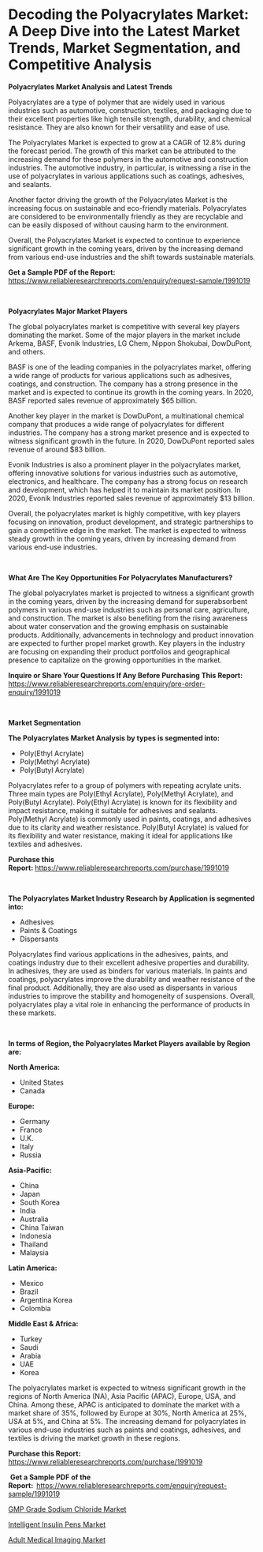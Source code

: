 <p><h1>Decoding the Polyacrylates Market: A Deep Dive into the Latest Market Trends, Market Segmentation, and Competitive Analysis</h1></p><p><strong>Polyacrylates Market Analysis and Latest Trends</strong></p>
<p><p>Polyacrylates are a type of polymer that are widely used in various industries such as automotive, construction, textiles, and packaging due to their excellent properties like high tensile strength, durability, and chemical resistance. They are also known for their versatility and ease of use.</p><p>The Polyacrylates Market is expected to grow at a CAGR of 12.8% during the forecast period. The growth of this market can be attributed to the increasing demand for these polymers in the automotive and construction industries. The automotive industry, in particular, is witnessing a rise in the use of polyacrylates in various applications such as coatings, adhesives, and sealants.</p><p>Another factor driving the growth of the Polyacrylates Market is the increasing focus on sustainable and eco-friendly materials. Polyacrylates are considered to be environmentally friendly as they are recyclable and can be easily disposed of without causing harm to the environment.</p><p>Overall, the Polyacrylates Market is expected to continue to experience significant growth in the coming years, driven by the increasing demand from various end-use industries and the shift towards sustainable materials.</p></p>
<p><strong>Get a Sample PDF of the Report:&nbsp;</strong> <a href="https://www.reliableresearchreports.com/enquiry/request-sample/1991019">https://www.reliableresearchreports.com/enquiry/request-sample/1991019</a></p>
<p>&nbsp;</p>
<p><strong>Polyacrylates Major Market Players</strong></p>
<p><p>The global polyacrylates market is competitive with several key players dominating the market. Some of the major players in the market include Arkema, BASF, Evonik Industries, LG Chem, Nippon Shokubai, DowDuPont, and others.</p><p>BASF is one of the leading companies in the polyacrylates market, offering a wide range of products for various applications such as adhesives, coatings, and construction. The company has a strong presence in the market and is expected to continue its growth in the coming years. In 2020, BASF reported sales revenue of approximately $65 billion.</p><p>Another key player in the market is DowDuPont, a multinational chemical company that produces a wide range of polyacrylates for different industries. The company has a strong market presence and is expected to witness significant growth in the future. In 2020, DowDuPont reported sales revenue of around $83 billion.</p><p>Evonik Industries is also a prominent player in the polyacrylates market, offering innovative solutions for various industries such as automotive, electronics, and healthcare. The company has a strong focus on research and development, which has helped it to maintain its market position. In 2020, Evonik Industries reported sales revenue of approximately $13 billion.</p><p>Overall, the polyacrylates market is highly competitive, with key players focusing on innovation, product development, and strategic partnerships to gain a competitive edge in the market. The market is expected to witness steady growth in the coming years, driven by increasing demand from various end-use industries.</p></p>
<p>&nbsp;</p>
<p><strong>What Are The Key Opportunities For Polyacrylates Manufacturers?</strong></p>
<p><p>The global polyacrylates market is projected to witness a significant growth in the coming years, driven by the increasing demand for superabsorbent polymers in various end-use industries such as personal care, agriculture, and construction. The market is also benefiting from the rising awareness about water conservation and the growing emphasis on sustainable products. Additionally, advancements in technology and product innovation are expected to further propel market growth. Key players in the industry are focusing on expanding their product portfolios and geographical presence to capitalize on the growing opportunities in the market.</p></p>
<p><strong>Inquire or Share Your Questions If Any Before Purchasing This Report:</strong> <a href="https://www.reliableresearchreports.com/enquiry/pre-order-enquiry/1991019">https://www.reliableresearchreports.com/enquiry/pre-order-enquiry/1991019</a></p>
<p>&nbsp;</p>
<p><strong>Market Segmentation</strong></p>
<p><strong>The Polyacrylates Market Analysis by types is segmented into:</strong></p>
<p><ul><li>Poly(Ethyl Acrylate)</li><li>Poly(Methyl Acrylate)</li><li>Poly(Butyl Acrylate)</li></ul></p>
<p><p>Polyacrylates refer to a group of polymers with repeating acrylate units. Three main types are Poly(Ethyl Acrylate), Poly(Methyl Acrylate), and Poly(Butyl Acrylate). Poly(Ethyl Acrylate) is known for its flexibility and impact resistance, making it suitable for adhesives and sealants. Poly(Methyl Acrylate) is commonly used in paints, coatings, and adhesives due to its clarity and weather resistance. Poly(Butyl Acrylate) is valued for its flexibility and water resistance, making it ideal for applications like textiles and adhesives.</p></p>
<p><strong>Purchase this Report:&nbsp;</strong><a href="https://www.reliableresearchreports.com/purchase/1991019">https://www.reliableresearchreports.com/purchase/1991019</a></p>
<p>&nbsp;</p>
<p><strong>The Polyacrylates Market Industry Research by Application is segmented into:</strong></p>
<p><ul><li>Adhesives</li><li>Paints & Coatings</li><li>Dispersants</li></ul></p>
<p><p>Polyacrylates find various applications in the adhesives, paints, and coatings industry due to their excellent adhesive properties and durability. In adhesives, they are used as binders for various materials. In paints and coatings, polyacrylates improve the durability and weather resistance of the final product. Additionally, they are also used as dispersants in various industries to improve the stability and homogeneity of suspensions. Overall, polyacrylates play a vital role in enhancing the performance of products in these markets.</p></p>
<p>&nbsp;</p>
<p><strong>In terms of Region, the Polyacrylates Market Players available by Region are:</strong></p>
<p>
    <p> <strong> North America: </strong>
        <ul>
            <li>United States</li>
            <li>Canada</li>
        </ul>
        </p> 
    <p> <strong> Europe: </strong>
        <ul>
            <li>Germany</li>
            <li>France</li>
            <li>U.K.</li>
            <li>Italy</li>
            <li>Russia</li>
        </ul>
        </p> 
    <p> <strong> Asia-Pacific: </strong>
        <ul>
            <li>China</li>
            <li>Japan</li>
            <li>South Korea</li>
            <li>India</li>
            <li>Australia</li>
            <li>China Taiwan</li>
            <li>Indonesia</li>
            <li>Thailand</li>
            <li>Malaysia</li>
        </ul>
        </p> 
    <p> <strong> Latin America: </strong>
        <ul>
            <li>Mexico</li>
            <li>Brazil</li>
            <li>Argentina Korea</li>
            <li>Colombia</li>
        </ul>
        </p> 
    <p> <strong> Middle East & Africa: </strong>
        <ul>
            <li>Turkey</li>
            <li>Saudi</li>
            <li>Arabia</li>
            <li>UAE</li>
            <li>Korea</li>
        </ul>
    </p>
    </p>
<p><p>The polyacrylates market is expected to witness significant growth in the regions of North America (NA), Asia Pacific (APAC), Europe, USA, and China. Among these, APAC is anticipated to dominate the market with a market share of 35%, followed by Europe at 30%, North America at 25%, USA at 5%, and China at 5%. The increasing demand for polyacrylates in various end-use industries such as paints and coatings, adhesives, and textiles is driving the market growth in these regions.</p></p>
<p><strong>Purchase this Report: </strong><a href="https://www.reliableresearchreports.com/purchase/1991019">https://www.reliableresearchreports.com/purchase/1991019</a></p>
<p>&nbsp;<strong>Get a Sample PDF of the Report:&nbsp;&nbsp;</strong><a href="https://www.reliableresearchreports.com/enquiry/request-sample/1991019">https://www.reliableresearchreports.com/enquiry/request-sample/1991019</a></p>
<p><strong></strong></p>
<p><p><a href="https://view.publitas.com/reportprime-1/gmp-grade-sodium-chloride-market-size-furnishes-valuable-information-encompassing-market-share-market-trends-and-projections-spanning-from-2023-to-2030/">GMP Grade Sodium Chloride Market</a></p><p><a href="https://view.publitas.com/reportprime-1/decoding-the-intelligent-insulin-pens-market-a-deep-dive-into-the-latest-market-trends-market-segmentation-and-competitive-analysis/">Intelligent Insulin Pens Market</a></p><p><a href="https://view.publitas.com/reportprime-1/adult-medical-imaging-market-size-growing-and-forecasted-for-period-from-2023-2030-and-provides-complete-market-analysis-of-this-market/">Adult Medical Imaging Market</a></p></p>